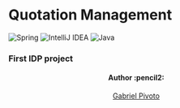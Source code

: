 # Quotation Management

![Spring](https://img.shields.io/badge/spring-%236DB33F.svg?style=for-the-badge&logo=spring&logoColor=white)
![IntelliJ IDEA](https://img.shields.io/badge/IntelliJIDEA-000000.svg?style=for-the-badge&logo=intellij-idea&logoColor=white)
![Java](https://img.shields.io/badge/java-%23ED8B00.svg?style=for-the-badge&logo=java&logoColor=white)

### First IDP project

<h4 align="center"> 
	Author :pencil2:
</h4>

<p align="center">
 <a href="https://github.com/GabrielPivoto">Gabriel Pivoto</a> 
</p>